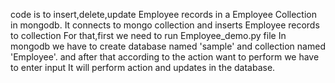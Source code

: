 code is to insert,delete,update Employee records in a Employee Collection in mongodb.
It connects to mongo collection and inserts Employee records to collection
For that,first we need to run Employee_demo.py file
In mongodb we have to create database named 'sample' and collection named 'Employee'.
and after that according to the action want to perform we have to enter input
It will perform action and updates in the database.
